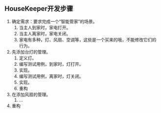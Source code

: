 ## HouseKeeper开发步骤
1. 确定需求：要求完成一个“智能管家”的场景。
    1. 当主人到家时，家电打开。
    1. 当主人离家时，家电关闭。
    1. 家电有多种，灯、风扇、空调等，这些是一个买来的哦，不能修改它们的行为。
1. 先添加台灯的管理。
    1. 定义灯。
    1. 编写测试用例，到家时，灯打开。
    1. 实现。
    1. 编写测试用例，离家时，灯关闭。
    1. 实现。
    1. 重构
1. 在添加风扇的管理。
    1. ...
1. 重构